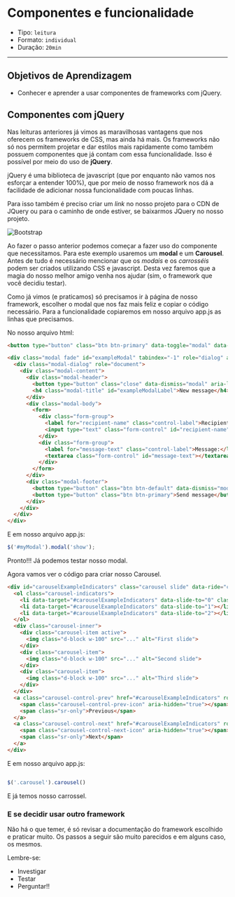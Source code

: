 # Componentes e funcionalidade

- Tipo: `leitura`
- Formato: `individual`
- Duração: `20min`

***

## Objetivos de Aprendizagem

- Conhecer e aprender a usar componentes de frameworks com jQuery.

## Componentes com jQuery

Nas leituras anteriores já vimos as maravilhosas vantagens que nos oferecem os
frameworks de CSS, mas ainda há mais. Os frameworks não só nos permitem projetar
e dar estilos mais rapidamente como também possuem componentes que já contam com
essa funcionalidade. Isso é possível por meio do uso de **jQuery**.

jQuery é uma biblioteca de javascript (que por enquanto não vamos nos esforçar a
entender 100%), que por meio de nosso framework nos dá a facilidade de adicionar
nossa funcionalidade com poucas linhas.

Para isso também é preciso criar um *link* no nosso projeto para o CDN de JQuery
ou para o caminho de onde estiver, se baixarmos JQuery no nosso projeto.

![Bootstrap](https://user-images.githubusercontent.com/25912510/54452405-1435ac00-4723-11e9-975c-5ca69ad33274.png)

Ao fazer o passo anterior podemos começar a fazer uso do componente que
necessitamos. Para este exemplo usaremos um **modal** e um **Carousel**. Antes
de tudo é necessário mencionar que os *modais* e os *carrosséis* podem ser
criados utilizando CSS e javascript. Desta vez faremos que a magia do nosso
melhor amigo venha nos ajudar (sim, o framework que você decidiu testar).

Como já vimos (e praticamos) só precisamos ir à página de nosso framework,
escolher o modal que nos faz mais feliz e copiar o código necessário. Para a
funcionalidade copiaremos em nosso arquivo app.js as linhas que precisamos.

No nosso arquivo html:

```html
<button type="button" class="btn btn-primary" data-toggle="modal" data-target="#exampleModal" data-whatever="@mdo">Open modal for @mdo</button>

<div class="modal fade" id="exampleModal" tabindex="-1" role="dialog" aria-labelledby="exampleModalLabel">
  <div class="modal-dialog" role="document">
    <div class="modal-content">
      <div class="modal-header">
        <button type="button" class="close" data-dismiss="modal" aria-label="Close"><span aria-hidden="true">&times;</span></button>
        <h4 class="modal-title" id="exampleModalLabel">New message</h4>
      </div>
      <div class="modal-body">
        <form>
          <div class="form-group">
            <label for="recipient-name" class="control-label">Recipient:</label>
            <input type="text" class="form-control" id="recipient-name">
          </div>
          <div class="form-group">
            <label for="message-text" class="control-label">Message:</label>
            <textarea class="form-control" id="message-text"></textarea>
          </div>
        </form>
      </div>
      <div class="modal-footer">
        <button type="button" class="btn btn-default" data-dismiss="modal">Close</button>
        <button type="button" class="btn btn-primary">Send message</button>
      </div>
    </div>
  </div>
</div>
```

E em nosso arquivo app.js:

```javascript
$('#myModal').modal('show');
```

Pronto!!! Já podemos testar nosso modal.

Agora vamos ver o código para criar nosso Carousel.

``` html
<div id="carouselExampleIndicators" class="carousel slide" data-ride="carousel">
  <ol class="carousel-indicators">
    <li data-target="#carouselExampleIndicators" data-slide-to="0" class="active"></li>
    <li data-target="#carouselExampleIndicators" data-slide-to="1"></li>
    <li data-target="#carouselExampleIndicators" data-slide-to="2"></li>
  </ol>
  <div class="carousel-inner">
    <div class="carousel-item active">
      <img class="d-block w-100" src="..." alt="First slide">
    </div>
    <div class="carousel-item">
      <img class="d-block w-100" src="..." alt="Second slide">
    </div>
    <div class="carousel-item">
      <img class="d-block w-100" src="..." alt="Third slide">
    </div>
  </div>
  <a class="carousel-control-prev" href="#carouselExampleIndicators" role="button" data-slide="prev">
    <span class="carousel-control-prev-icon" aria-hidden="true"></span>
    <span class="sr-only">Previous</span>
  </a>
  <a class="carousel-control-next" href="#carouselExampleIndicators" role="button" data-slide="next">
    <span class="carousel-control-next-icon" aria-hidden="true"></span>
    <span class="sr-only">Next</span>
  </a>
</div>

```

E em nosso arquivo app.js:

```js

$('.carousel').carousel()

```

E já temos nosso carrossel.

### E se decidir usar outro framework

Não há o que temer, é só revisar a documentação do framework escolhido e
praticar muito. Os passos a seguir são muito parecidos e em alguns caso, os
mesmos.

Lembre-se:

- Investigar
- Testar
- Perguntar!!
